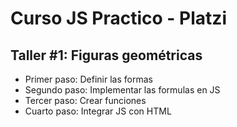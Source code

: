 # Curso JS Practico - Platzi

## Taller #1: Figuras geométricas

- Primer paso: Definir las formas
- Segundo paso: Implementar las formulas en JS
- Tercer paso: Crear funciones 
- Cuarto paso: Integrar JS con HTML
